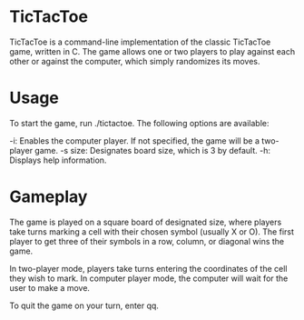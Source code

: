 # TicTacToe
TicTacToe is a command-line implementation of the classic TicTacToe game, written in C. The game allows one or two players to play against each other or against the computer, which simply randomizes its moves.

# Usage
To start the game, run ./tictactoe. The following options are available:

-i: Enables the computer player. If not specified, the game will be a two-player game.
-s size: Designates board size, which is 3 by default.
-h: Displays help information.
# Gameplay
The game is played on a square board of designated size, where players take turns marking a cell with their chosen symbol (usually X or O). The first player to get three of their symbols in a row, column, or diagonal wins the game.

In two-player mode, players take turns entering the coordinates of the cell they wish to mark. In computer player mode, the computer will wait for the user to make a move.

To quit the game on your turn, enter qq.
